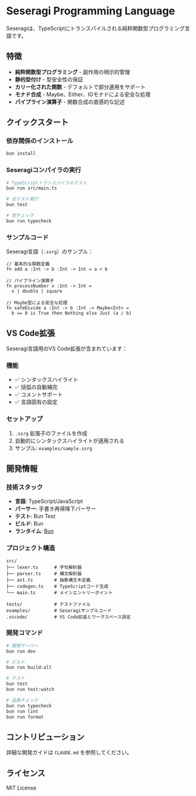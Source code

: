 # Seseragi Programming Language

Seseragiは、TypeScriptにトランスパイルされる純粋関数型プログラミング言語です。

## 特徴

- **純粋関数型プログラミング** - 副作用の明示的管理
- **静的型付け** - 型安全性の保証
- **カリー化された関数** - デフォルトで部分適用をサポート
- **モナド合成** - Maybe、Either、IOモナドによる安全な処理
- **パイプライン演算子** - 関数合成の直感的な記述

## クイックスタート

### 依存関係のインストール

```bash
bun install
```

### Seseragiコンパイラの実行

```bash
# TypeScriptトランスパイラのテスト
bun run src/main.ts

# 全テスト実行
bun test

# 型チェック
bun run typecheck
```

### サンプルコード

Seseragi言語（`.ssrg`）のサンプル：

```seseragi
// 基本的な関数定義
fn add a :Int -> b :Int -> Int = a + b

// パイプライン演算子
fn processNumber x :Int -> Int = 
  x | double | square

// Maybe型による安全な処理
fn safeDivide a :Int -> b :Int -> Maybe<Int> =
  b == 0 is True then Nothing else Just (a / b)
```

## VS Code拡張

Seseragi言語用のVS Code拡張が含まれています：

### 機能
- ✅ シンタックスハイライト
- ✅ 括弧の自動補完
- ✅ コメントサポート
- ✅ 言語固有の設定

### セットアップ
1. `.ssrg` 拡張子のファイルを作成
2. 自動的にシンタックスハイライトが適用される
3. サンプル: `examples/sample.ssrg`

## 開発情報

### 技術スタック
- **言語**: TypeScript/JavaScript
- **パーサー**: 手書き再帰降下パーサー
- **テスト**: Bun Test
- **ビルド**: Bun
- **ランタイム**: [Bun](https://bun.sh)

### プロジェクト構造
```
src/
├── lexer.ts      # 字句解析器
├── parser.ts     # 構文解析器
├── ast.ts        # 抽象構文木定義
├── codegen.ts    # TypeScriptコード生成
└── main.ts       # メインエントリーポイント

tests/            # テストファイル
examples/         # Seseragiサンプルコード
.vscode/          # VS Code拡張とワークスペース設定
```

### 開発コマンド
```bash
# 開発サーバー
bun run dev

# ビルド
bun run build:all

# テスト
bun test
bun run test:watch

# 品質チェック
bun run typecheck
bun run lint
bun run format
```

## コントリビューション

詳細な開発ガイドは `CLAUDE.md` を参照してください。

## ライセンス

MIT License
